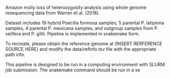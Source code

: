 Amazon molly loss of heterozygosity analysis using whole genome resequencing data from Warren et al. (2018). 

Dataset includes 19 hybrid Poecilia formosa samples, 5 parental P. latipinna samples, 4 parental P. mexicana samples, and outgroup samples from P. velifera and P. gillii. Pipeline is implemented in snakemake form. 

To recreate, please obtain the reference genome at (INSERT RERFERENCE SOURCE HERE) and modify the data/refInfo.tsv file with the appropriate path info.

This pipeline is designed to be run in a computing environment with SLURM job submission. The snakemake command should be run in a se